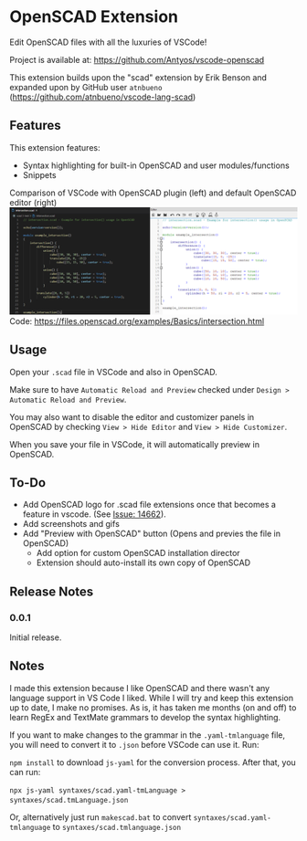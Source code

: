 # OpenSCAD Extension

Edit OpenSCAD files with all the luxuries of VSCode!

Project is available at: https://github.com/Antyos/vscode-openscad

This extension builds upon the "scad" extension by Erik Benson and expanded upon by GitHub user `atnbueno` (https://github.com/atnbueno/vscode-lang-scad)

## Features

This extension features:
- Syntax highlighting for built-in OpenSCAD and user modules/functions
- Snippets

Comparison of VSCode with OpenSCAD plugin (left) and default OpenSCAD editor (right)
![Comparison](https://github.com/Antyos/vscode-openscad/blob/master/images/comparison.png)
Code: https://files.openscad.org/examples/Basics/intersection.html

## Usage

Open your `.scad` file in VSCode and also in OpenSCAD.

Make sure to have `Automatic Reload and Preview` checked under `Design > Automatic Reload and Preview`.

You may also want to disable the editor and customizer panels in OpenSCAD by checking `View > Hide Editor` and `View > Hide Customizer`.

When you save your file in VSCode, it will automatically preview in OpenSCAD.

## To-Do
- Add OpenSCAD logo for .scad file extensions once that becomes a feature in vscode. 
(See [Issue: 14662](https://github.com/microsoft/vscode/issues/14662)).
- Add screenshots and gifs
- Add "Preview with OpenSCAD" button (Opens and previes the file in OpenSCAD)
   - Add option for custom OpenSCAD installation director
   - Extension should auto-install its own copy of OpenSCAD

## Release Notes

### 0.0.1

Initial release.

## Notes
I made this extension because I like OpenSCAD and there wasn't any language support in VS Code I liked. While I will try and keep this extension up to date, I make no promises. As is, it has taken me months (on and off) to learn RegEx and TextMate grammars to develop the syntax highlighting.

If you want to make changes to the grammar in the `.yaml-tmlanguage` file, you will need to convert it to `.json` before VSCode can use it. Run:

`npm install` to download `js-yaml` for the conversion process. After that, you can run:

`npx js-yaml syntaxes/scad.yaml-tmLanguage > syntaxes/scad.tmLanguage.json`

Or, alternatively just run `makescad.bat` to convert `syntaxes/scad.yaml-tmlanguage` to `syntaxes/scad.tmlanguage.json`